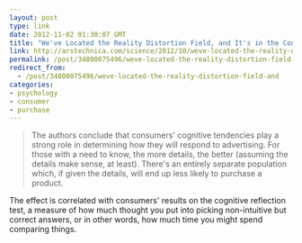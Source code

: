 ```yaml
---
layout: post
type: link
date: 2012-11-02 01:30:07 GMT
title: "We've Located the Reality Distortion Field, and It's in the Consumer's Brain"
link: http://arstechnica.com/science/2012/10/weve-located-the-reality-distortion-field-and-its-in-the-consumers-brain/
permalink: /post/34800075496/weve-located-the-reality-distortion-field-and
redirect_from: 
  - /post/34800075496/weve-located-the-reality-distortion-field-and
categories:
- psychology
- consumer
- purchase
---
```

<blockquote>The authors conclude that consumers' cognitive tendencies play a strong role in determining how they will respond to advertising. For those with a need to know, the more details, the better (assuming the details make sense, at least). There's an entirely separate population which, if given the details, will end up less likely to purchase a product.</blockquote>
<p>The effect is correlated with consumers' results on the cognitive reflection test, a measure of how much thought you put into picking non-intuitive but correct answers, or in other words, how much time you might spend comparing things.</p>